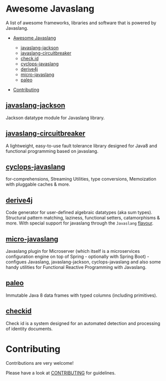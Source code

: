 # Awesome Javaslang

A list of awesome frameworks, libraries and software that is powered by Javaslang.

- [Awesome Javaslang](#awesome-javaslang)
    - [javaslang-jackson](#javaslang-jackson)
    - [javaslang-circuitbreaker](#javaslang-circuitbreaker)
    - [check.id](#checkid)
    - [cyclops-javaslang](#cyclops-javaslang)
    - [derive4j](#derive4j)
    - [micro-javaslang](#micro-javaslang)
    - [paleo](#paleo)
    
- [Contributing](#contributing)

## [javaslang-jackson](https://github.com/javaslang/javaslang-jackson)

Jackson datatype module for Javaslang library.

## [javaslang-circuitbreaker](https://github.com/RobWin/javaslang-circuitbreaker)

A lightweight, easy-to-use fault tolerance library designed for Java8 and functional programming based on javaslang.

## [cyclops-javaslang](https://github.com/aol/cyclops/tree/master/cyclops-javaslang)

for-comprehensions, Streaming Utilities, type conversions, Memoization with pluggable caches & more.

## [derive4j](https://github.com/derive4j/derive4j)

Code generator for user-defined algebraic datatypes (aka sum types). Structural pattern matching, laziness, functional setters, catamorphisms & more. With special support for javaslang through the ```Javaslang``` [flavour](https://github.com/derive4j/derive4j#flavours).

## [micro-javaslang](https://github.com/aol/micro-server/tree/master/micro-javaslang)

Javaslang plugin for Microserver (which itself is a microservices configuration engine on top of Spring - optionally with Spring Boot) - configues Javaslang, javaslang-jackson, cyclops-javaslang and also some handy utilities for Functional Reactive Programming with Javaslang.

## [paleo](https://github.com/netzwerg/paleo)

Immutable Java 8 data frames with typed columns (including primitives).

## [checkid](https://checkid.io)

Check id is a system designed for an automated detection and processing of identity documents.

# Contributing

Contributions are very welcome!

Please have a look at [CONTRIBUTING](https://github.com/javaslang/awesome-javaslang/blob/master/CONTRIBUTING.md) for guidelines.
